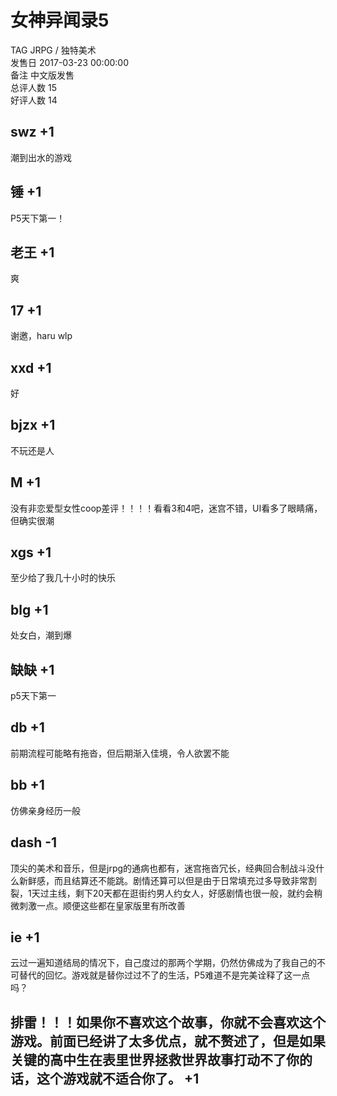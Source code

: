 



# 女神异闻录5
  
TAG JRPG / 独特美术  
发售日 2017-03-23 00:00:00  
备注 中文版发售  
总评人数 15  
好评人数 14
## swz +1


潮到出水的游戏
## 锤 +1


P5天下第一！
## 老王 +1


爽
## 17 +1


谢邀，haru wlp
## xxd +1


好
## bjzx +1


不玩还是人
## M +1


没有非恋爱型女性coop差评！！！！看看3和4吧，迷宫不错，UI看多了眼睛痛，但确实很潮
## xgs +1


至少给了我几十小时的快乐
## blg +1


处女白，潮到爆
## 缺缺 +1


p5天下第一
##  db +1 


 前期流程可能略有拖沓，但后期渐入佳境，令人欲罢不能 
## bb +1


仿佛亲身经历一般
## dash -1


顶尖的美术和音乐，但是jrpg的通病也都有，迷宫拖沓冗长，经典回合制战斗没什么新鲜感，而且结算还不能跳。剧情还算可以但是由于日常填充过多导致非常割裂，1天过主线，剩下20天都在逛街约男人约女人，好感剧情也很一般，就约会稍微刺激一点。顺便这些都在皇家版里有所改善
## ie +1


云过一遍知道结局的情况下，自己度过的那两个学期，仍然仿佛成为了我自己的不可替代的回忆。游戏就是替你过过不了的生活，P5难道不是完美诠释了这一点吗？
## 排雷！！！如果你不喜欢这个故事，你就不会喜欢这个游戏。前面已经讲了太多优点，就不赘述了，但是如果关键的高中生在表里世界拯救世界故事打动不了你的话，这个游戏就不适合你了。 +1


